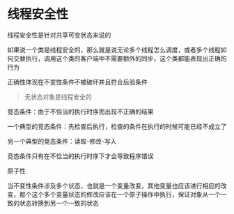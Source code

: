 # 线程安全性

线程安全性是针对共享可变状态来说的

如果说一个类是线程安全的，那么就是说无论多个线程怎么调度，或者多个线程如何交替执行，调用这个类的客户端中不需要额外的同步，这个类都能表现出正确的行为

正确性体现在不变性条件不被破坏并且符合后验条件

> 无状态对象是线程安全的

竞态条件：由于不恰当的执行时序而出现不正确的结果

一个典型的竞态条件：先检查后执行，检查的条件在执行的时候可能已经不成立了

另一个典型的竞态条件：读取-修改-写入

竞态条件只有在不恰当的执行时序下才会导致程序错误

原子性

当不变性条件涉及多个状态，也就是一个变量改变，其他变量也应该进行相应的改变，那个这个多个变量状态的修改应该在一个原子操作中执行，保证对象从一个一致的状态转换到另一个一致的状态

